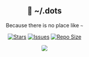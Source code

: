<p align="center">
  <h2 align="center">🍙 ~/.dots</h2>
</p>

<p align="center">
	Because there is no place like <code>~</code>
</p>
<p align="center">
	<a href="https://github.com/codedsprit/.dots/stargazers">
		<img alt="Stars" src="https://img.shields.io/github/stars/codedsprit/.dots?style=for-the-badge&logo=starship&color=C9CBFF&logoColor=D9E0EE&labelColor=302D41"></a>
	<a href="https://github.com/codedsprit/suckless/issues">
		<img alt="Issues" src="https://img.shields.io/github/issues/codedsprit/.dots?style=for-the-badge&logo=bilibili&color=F5E0DC&logoColor=D9E0EE&labelColor=302D41"></a>
	<a href="https://github.com/codedsprit/.dots">
		<img alt="Repo Size" src="https://img.shields.io/github/repo-size/codedsprit/.dots?color=%23DDB6F2&label=SIZE&logo=codesandbox&style=for-the-badge&logoColor=D9E0EE&labelColor=302D41"/></a>
</p>


<p align="center">
  <img src="https://raw.githubusercontent.com/codedsprit/suckless/main/wallpapers/dwm.png" style="border-radius:20%"/>
</p>

